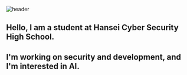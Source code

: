 
![header](https://capsule-render.vercel.app/api?type=egg&color=gradient&height=400&section=header&text=Hello%20I`m%20Security-Development&fontSize=50)

## Hello, I am a student at Hansei Cyber ​​Security High School.
## I'm working on security and development, and I'm interested in AI.
